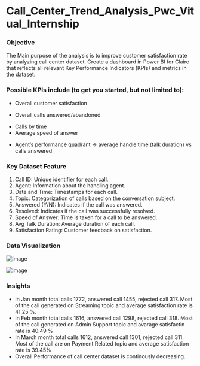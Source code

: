 # Call_Center_Trend_Analysis_Pwc_Vitual_Internship

### Objective
The Main purpose of the analysis is to improve customer satisfaction rate by analyzing call center dataset. Create a dashboard in Power BI for Claire that reflects all relevant Key Performance Indicators (KPIs) and metrics in the dataset.

### Possible KPIs include (to get you started, but not limited to):

+ Overall customer satisfaction
* Overall calls answered/abandoned
+ Calls by time
+ Average speed of answer
* Agent’s performance quadrant -> average handle time (talk duration) vs calls answered

### Key Dataset Feature
1. Call ID: Unique identifier for each call.
2. Agent: Information about the handling agent.
3. Date and Time: Timestamps for each call.
4. Topic: Categorization of calls based on the conversation subject.
5. Answered (Y/N): Indicates if the call was answered.
6. Resolved: Indicates if the call was successfully resolved.
7. Speed of Answer: Time is taken for a call to be answered.
8. Avg Talk Duration: Average duration of each call.
9. Satisfaction Rating: Customer feedback on satisfaction.

### Data Visualization
![image](https://github.com/preetisaini06/Call_Center_Trend_Analysis_Pwc_Vitual_Internship/assets/138648779/90a845d3-a9a4-42c8-ba16-ed16684df227)




![image](https://github.com/preetisaini06/Call_Center_Trend_Analysis_Pwc_Vitual_Internship/assets/138648779/f6253926-d87b-47fe-a27a-fc9561325c34)


### Insights
+ In Jan month total calls 1772, answered call 1455, rejected call 317. Most of the call generated on Streaming topic and average satisfaction rate is 41.25 %.
+ In Feb month  total calls 1616, answered call 1298, rejected call 318. Most of the call generated on Admin Support topic and avarage satisfactin rate is 40.49 %
+ In March month total calls 1612, answered call 1301, rejected call 311. Most of the call are on Payment Related topic and average satisfaction rate is 39.45%
+ Overall Performance of call center dataset is continously decreasing. 



